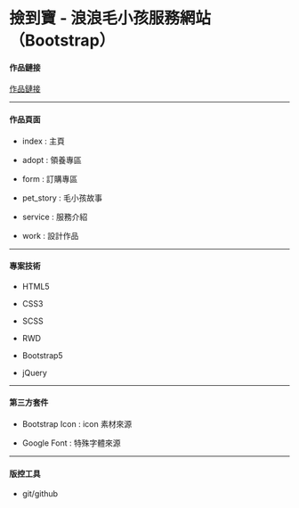 # 撿到寶 - 浪浪毛小孩服務網站（Bootstrap）

#### 作品鏈接
[作品鏈接](https://samueltan1215.github.io/project-BS5_FinalTask/ "作品鏈接")

------------
#### 作品頁面
- index : 主頁

- adopt : 領養專區

- form : 訂購專區

- pet_story : 毛小孩故事

- service : 服務介紹

- work : 設計作品

------------

#### 專案技術
- HTML5

- CSS3

- SCSS

- RWD

- Bootstrap5

- jQuery
------------

#### 第三方套件

- Bootstrap Icon : icon 素材來源

- Google Font : 特殊字體來源

------------

#### 版控工具
- git/github
